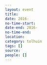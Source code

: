 ```yaml
---
layout: event 
title: 
date: 2016-
no-time-start: 
date-end: 2016-
no-time-end: 
location: 
category: tolhuin
tags: []
source: 
people: []
---
```


